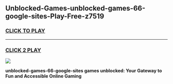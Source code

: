 
## Unblocked-Games-unblocked-games-66-google-sites-Play-Free-z7519
<h3>
<a href="https://premium76.site?title=unblocked-games-66-google-sites&ref=10A">CLICK TO PLAY</a></h3>
<hr>

<h3>
<a href="https://premium76.site?title=unblocked-games-66-google-sites&ref=10A">CLICK 2 PLAY</a>
  
</h3>

<a href="https://premium76.site?title=unblocked-games-66-google-sites&ref=10A"><img src="https://clearcache.store/games.png"></a>


**unblocked-games-66-google-sites games unblocked: Your Gateway to Fun and Accessible Online Gaming**
